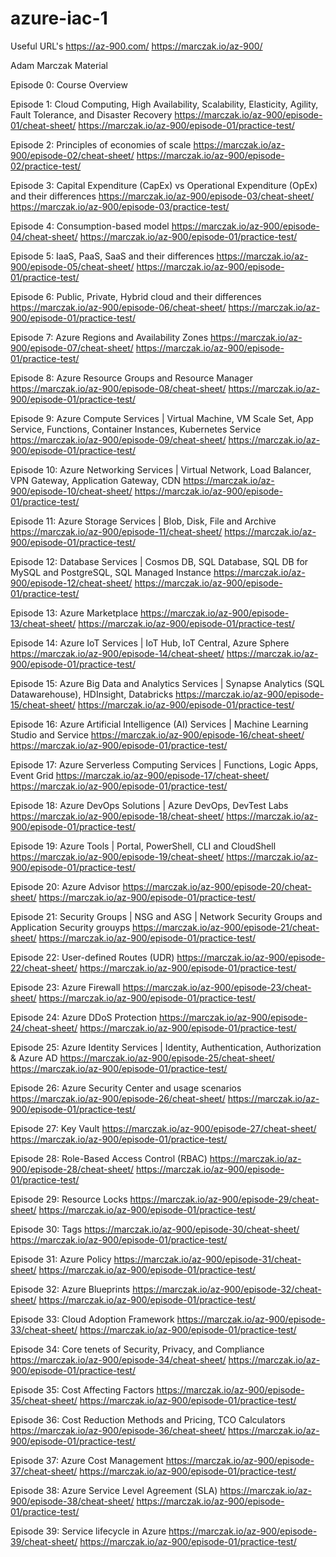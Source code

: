 # azure-iac-1

Useful URL's
https://az-900.com/
https://marczak.io/az-900/

Adam Marczak Material

Episode 0: Course Overview

Episode 1: Cloud Computing, High Availability, Scalability, Elasticity, Agility, Fault Tolerance, and Disaster Recovery
 https://marczak.io/az-900/episode-01/cheat-sheet/
 https://marczak.io/az-900/episode-01/practice-test/

Episode 2: Principles of economies of scale
 https://marczak.io/az-900/episode-02/cheat-sheet/
 https://marczak.io/az-900/episode-02/practice-test/

Episode 3: Capital Expenditure (CapEx) vs Operational Expenditure (OpEx) and their differences
 https://marczak.io/az-900/episode-03/cheat-sheet/
 https://marczak.io/az-900/episode-03/practice-test/

Episode 4: Consumption-based model
 https://marczak.io/az-900/episode-04/cheat-sheet/
 https://marczak.io/az-900/episode-01/practice-test/

Episode 5: IaaS, PaaS, SaaS and their differences
 https://marczak.io/az-900/episode-05/cheat-sheet/
 https://marczak.io/az-900/episode-01/practice-test/

Episode 6: Public, Private, Hybrid cloud and their differences
 https://marczak.io/az-900/episode-06/cheat-sheet/
 https://marczak.io/az-900/episode-01/practice-test/

Episode 7: Azure Regions and Availability Zones
 https://marczak.io/az-900/episode-07/cheat-sheet/
 https://marczak.io/az-900/episode-01/practice-test/

Episode 8: Azure Resource Groups and Resource Manager
 https://marczak.io/az-900/episode-08/cheat-sheet/
 https://marczak.io/az-900/episode-01/practice-test/

Episode 9: Azure Compute Services | Virtual Machine, VM Scale Set, App Service, Functions, Container Instances, Kubernetes Service
 https://marczak.io/az-900/episode-09/cheat-sheet/
 https://marczak.io/az-900/episode-01/practice-test/

Episode 10: Azure Networking Services | Virtual Network, Load Balancer, VPN Gateway, Application Gateway, CDN
 https://marczak.io/az-900/episode-10/cheat-sheet/
 https://marczak.io/az-900/episode-01/practice-test/

Episode 11: Azure Storage Services | Blob, Disk, File and Archive
 https://marczak.io/az-900/episode-11/cheat-sheet/
 https://marczak.io/az-900/episode-01/practice-test/

Episode 12: Database Services | Cosmos DB, SQL Database, SQL DB for MySQL and PostgreSQL, SQL Managed Instance
 https://marczak.io/az-900/episode-12/cheat-sheet/
 https://marczak.io/az-900/episode-01/practice-test/

Episode 13: Azure Marketplace
 https://marczak.io/az-900/episode-13/cheat-sheet/
 https://marczak.io/az-900/episode-01/practice-test/

Episode 14: Azure IoT Services | IoT Hub, IoT Central, Azure Sphere
 https://marczak.io/az-900/episode-14/cheat-sheet/
 https://marczak.io/az-900/episode-01/practice-test/

Episode 15: Azure Big Data and Analytics Services | Synapse Analytics (SQL Datawarehouse), HDInsight, Databricks
 https://marczak.io/az-900/episode-15/cheat-sheet/
 https://marczak.io/az-900/episode-01/practice-test/

Episode 16: Azure Artificial Intelligence (AI) Services | Machine Learning Studio and Service
 https://marczak.io/az-900/episode-16/cheat-sheet/
 https://marczak.io/az-900/episode-01/practice-test/

Episode 17: Azure Serverless Computing Services | Functions, Logic Apps, Event Grid
 https://marczak.io/az-900/episode-17/cheat-sheet/
 https://marczak.io/az-900/episode-01/practice-test/

Episode 18: Azure DevOps Solutions | Azure DevOps, DevTest Labs
 https://marczak.io/az-900/episode-18/cheat-sheet/
 https://marczak.io/az-900/episode-01/practice-test/

Episode 19: Azure Tools | Portal, PowerShell, CLI and CloudShell
 https://marczak.io/az-900/episode-19/cheat-sheet/
 https://marczak.io/az-900/episode-01/practice-test/

Episode 20: Azure Advisor
 https://marczak.io/az-900/episode-20/cheat-sheet/
 https://marczak.io/az-900/episode-01/practice-test/

Episode 21: Security Groups | NSG and ASG | Network Security Groups and Application Security grouyps
 https://marczak.io/az-900/episode-21/cheat-sheet/
 https://marczak.io/az-900/episode-01/practice-test/

Episode 22: User-defined Routes (UDR)
 https://marczak.io/az-900/episode-22/cheat-sheet/
 https://marczak.io/az-900/episode-01/practice-test/

Episode 23: Azure Firewall
 https://marczak.io/az-900/episode-23/cheat-sheet/
 https://marczak.io/az-900/episode-01/practice-test/

Episode 24: Azure DDoS Protection
 https://marczak.io/az-900/episode-24/cheat-sheet/
 https://marczak.io/az-900/episode-01/practice-test/

Episode 25: Azure Identity Services | Identity, Authentication, Authorization & Azure AD
 https://marczak.io/az-900/episode-25/cheat-sheet/
 https://marczak.io/az-900/episode-01/practice-test/

Episode 26: Azure Security Center and usage scenarios
 https://marczak.io/az-900/episode-26/cheat-sheet/
 https://marczak.io/az-900/episode-01/practice-test/

Episode 27: Key Vault
 https://marczak.io/az-900/episode-27/cheat-sheet/
 https://marczak.io/az-900/episode-01/practice-test/

Episode 28: Role-Based Access Control (RBAC)
 https://marczak.io/az-900/episode-28/cheat-sheet/
 https://marczak.io/az-900/episode-01/practice-test/

Episode 29: Resource Locks
 https://marczak.io/az-900/episode-29/cheat-sheet/
 https://marczak.io/az-900/episode-01/practice-test/

Episode 30: Tags
 https://marczak.io/az-900/episode-30/cheat-sheet/
 https://marczak.io/az-900/episode-01/practice-test/

Episode 31: Azure Policy
 https://marczak.io/az-900/episode-31/cheat-sheet/
 https://marczak.io/az-900/episode-01/practice-test/

Episode 32: Azure Blueprints
 https://marczak.io/az-900/episode-32/cheat-sheet/
 https://marczak.io/az-900/episode-01/practice-test/

Episode 33: Cloud Adoption Framework
 https://marczak.io/az-900/episode-33/cheat-sheet/
 https://marczak.io/az-900/episode-01/practice-test/

Episode 34: Core tenets of Security, Privacy, and Compliance
 https://marczak.io/az-900/episode-34/cheat-sheet/
 https://marczak.io/az-900/episode-01/practice-test/

Episode 35: Cost Affecting Factors
 https://marczak.io/az-900/episode-35/cheat-sheet/
 https://marczak.io/az-900/episode-01/practice-test/

Episode 36: Cost Reduction Methods and Pricing, TCO Calculators
 https://marczak.io/az-900/episode-36/cheat-sheet/
 https://marczak.io/az-900/episode-01/practice-test/

Episode 37: Azure Cost Management
 https://marczak.io/az-900/episode-37/cheat-sheet/
 https://marczak.io/az-900/episode-01/practice-test/

Episode 38: Azure Service Level Agreement (SLA)
 https://marczak.io/az-900/episode-38/cheat-sheet/
 https://marczak.io/az-900/episode-01/practice-test/

Episode 39: Service lifecycle in Azure
 https://marczak.io/az-900/episode-39/cheat-sheet/
 https://marczak.io/az-900/episode-01/practice-test/

